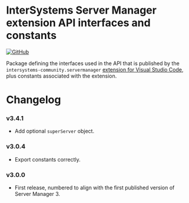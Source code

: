 # InterSystems Server Manager extension API interfaces and constants

[![GitHub](https://img.shields.io/github/license/intersystems-community/intersystems-servermanager)](https://github.com/intersystems-community/intersystems-servermanager/blob/master/LICENSE)

Package defining the interfaces used in the API that is published by the `intersystems-community.servermanager` [extension for Visual Studio Code](https://marketplace.visualstudio.com/items?itemName=intersystems-community.servermanager), plus constants associated with the extension.

# Changelog

### v3.4.1

- Add optional `superServer` object.

### v3.0.4

- Export constants correctly.

### v3.0.0

- First release, numbered to align with the first published version of Server Manager 3.
